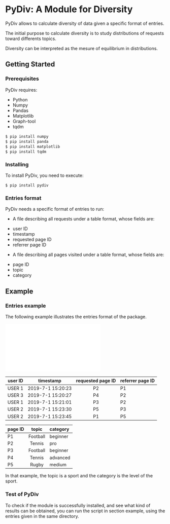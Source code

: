 # PyDiv: A Module for Diversity

PyDiv allows to calculate diversity of data given a specific format of entries.

The initial purpose to calculate diversity is to study distributions of requests toward differents topics.

Diversity can be interpreted as the mesure of equilibrium in distributions. 

## Getting Started

### Prerequisites

PyDiv requires:

* Python
* Numpy
* Pandas
* Matplotlib
* Graph-tool
* tqdm

```shell
$ pip install numpy
$ pip install panda
$ pip install matplotlib 
$ pip install tqdm 
```

### Installing

To install PyDiv, you need to execute:

```shell
$ pip install pydiv
```

### Entries format

PyDiv needs a specific format of entries to run:

- A file describing all requests under a table format, whose fields are:
* user ID
* timestamp
* requested page ID
* referrer page ID

- A file describing all pages visited under a table format, whose fields are:
* page ID
* topic 
* category

## Example

### Entries example
The following example illustrates the entries format of the package.

![](example.pdf)

| user ID |   timestamp       | requested page ID  | referrer page ID  |
| ------- |:-----------------:|:------------------:|-------------------|
| USER 1  | 2019-7-1 15:20:23 |         P2         |         P1        |
| USER 3  | 2019-7-1 15:20:27 |         P4         |         P2        |
| USER 1  | 2019-7-1 15:21:01 |         P3         |         P2        |
| USER 2  | 2019-7-1 15:23:30 |         P5         |         P3        |
| USER 2  | 2019-7-1 15:23:45 |         P1         |         P5        |

| page ID |   topic   | category  |
| ------- |:---------:|:----------|
|    P1   |  Football |  beginner |
|    P2   |  Tennis   |  pro      |
|    P3   |  Football |  beginner |
|    P4   |  Tennis   |  advanced |
|    P5   |  Rugby    |  medium   |

In that example, the topic is a sport and the category is the level of the sport. 

### Test of PyDiv

To check if the module is successfully installed, and see what kind of results can be obtained, you can run the script in section example, using the entries given in the same directory.

